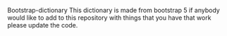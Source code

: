  Bootstrap-dictionary
 This dictionary is made from bootstrap 5
 if anybody would like to add to this repository with things that you have that work please update the code.
